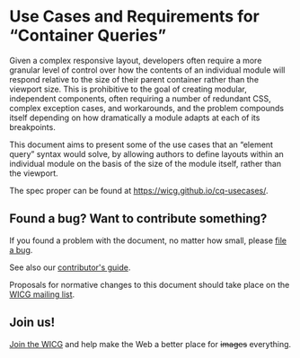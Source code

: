# Use Cases and Requirements for “Container Queries”

Given a complex responsive layout, developers often require a more granular level of control over how the contents of an individual module will respond relative to the size of their parent container rather than the viewport size. This is prohibitive to the goal of creating modular, independent components, often requiring a number of redundant CSS, complex exception cases, and workarounds, and the problem compounds itself depending on how dramatically a module adapts at each of its breakpoints.

This document aims to present some of the use cases that an “element query” syntax would solve, by allowing authors to define layouts within an individual module on the basis of the size of the module itself, rather than the viewport.

The spec proper can be found at <https://wicg.github.io/cq-usecases/>.

## Found a bug? Want to contribute something?
If you found a problem with the document, no matter how small,
please [file a bug](https://github.com/WICG/cq-usecases/issues).

See also our [contributor's guide](CONTRIBUTING.md).

Proposals for normative changes to this document should take
place on the [WICG mailing list](mailto:public-wicg@w3.org).

## Join us!
[Join the WICG](http://www.w3.org/community/wicg/) and help make the Web a better place for <s>images</s> everything.
